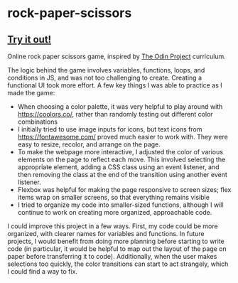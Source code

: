 # rock-paper-scissors

## [Try it out!](https://nbirne.github.io/rock-paper-scissors/)

Online rock paper scissors game, inspired by [The Odin Project](https://www.theodinproject.com/courses/foundations/lessons/rock-paper-scissors) curriculum.

The logic behind the game involves variables, functions, loops, and conditions in JS, and was not too challenging to create. Creating a functional UI took more effort. A few key things I was able to practice as I made the game:

- When choosing a color palette, it was very helpful to play around with https://coolors.co/, rather than randomly testing out different color combinations
- I initially tried to use image inputs for icons, but text icons from https://fontawesome.com/ proved much easier to work with. They were easy to resize, recolor, and arrange on the page.
- To make the webpage more interactive, I adjusted the color of various elements on the page to reflect each move. This involved selecting the appropriate element, adding a CSS class using an event listener, and then removing the class at the end of the transition using another event listener.
- Flexbox was helpful for making the page responsive to screen sizes; flex items wrap on smaller screens, so that everything remains visible
- I tried to organize my code into smaller-sized functions, although I will continue to work on creating more organized, approachable code.

I could improve this project in a few ways. First, my code could be more organized, with clearer names for variables and functions. In future projects, I would benefit from doing more planning before starting to write code (in particular, it would be helpful to map out the layout of the page on paper before transferring it to code). Additionally, when the user makes selections too quickly, the color transitions can start to act strangely, which I could find a way to fix. 
